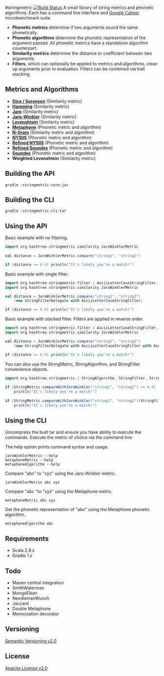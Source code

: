 #stringmetric [![Build Status](https://secure.travis-ci.org/rockymadden/stringmetric.png)](http://travis-ci.org/rockymadden/stringmetric)
A small library of string metrics and phonetic algorithms. Each has a command line interface and [Google Caliper](http://code.google.com/p/caliper/) microbenchmark suite.

* __Phonetic metrics__ determine if two arguments sound the same phonetically. 
* __Phonetic algorithms__ determine the phonetic representation of the argument passed. All phonetic metrics have a standalone algorithm counterpart. 
* __Similarity metrics__ determine the distance or coefficient between two arguments.
* __Filters__, which can optionally be applied to metrics and algorithms, clean up arguments prior to evaluation. Filters can be combined via trait stacking.

## Metrics and Algorithms
* __[Dice / Sorensen](http://en.wikipedia.org/wiki/Dice%27s_coefficient)__ (Similarity metric)
* __[Hamming](http://en.wikipedia.org/wiki/Hamming_distance)__ (Similarity metric)
* __[Jaro](http://en.wikipedia.org/wiki/Jaro-Winkler_distance)__ (Similarity metric)
* __[Jaro-Winkler](http://en.wikipedia.org/wiki/Jaro-Winkler_distance)__ (Similarity metric)
* __[Levenshtein](http://en.wikipedia.org/wiki/Levenshtein_distance)__ (Similarity metric)
* __[Metaphone](http://en.wikipedia.org/wiki/Metaphone)__ (Phonetic metric and algorithm)
* __[N-Gram](http://en.wikipedia.org/wiki/N-gram)__ (Similarity metric and algorithm)
* __[NYSIIS](http://en.wikipedia.org/wiki/New_York_State_Identification_and_Intelligence_System)__ (Phonetic metric and algorithm)
* __[Refined NYSIIS](http://www.markcrocker.com/rexxtipsntricks/rxtt28.2.0482.html)__ (Phonetic metric and algorithm)
* __[Refined Soundex](http://ntz-develop.blogspot.com/2011/03/phonetic-algorithms.html)__ (Phonetic metric and algorithm)
* __[Soundex](http://en.wikipedia.org/wiki/Soundex)__ (Phonetic metric and algorithm)
* __Weighted Levenshtein__ (Similarity metric)

## Building the API
```shell
gradle :stringmetric-core:jar
```

## Building the CLI
```shell
gradle :stringmetric-cli:tar
```

## Using the API
Basic example with no filtering.
```scala
import org.hashtree.stringmetric.similarity.JaroWinklerMetric  
  
val distance = JaroWinklerMetric.compare("string1", "string2")

if (distance >= 0.9) println("It's likely you're a match!")
```

Basic example with single filter.
```scala
import org.hashtree.stringmetric.filter.{ AsciiLetterCaseStringFilter, StringFilterDelegate }
import org.hashtree.stringmetric.similarity.JaroWinklerMetric

val distance = JaroWinklerMetric.compare("string1", "string2")
    (new StringFilterDelegate with AsciiLetterCaseStringFilter)

if (distance >= 0.9) println("It's likely you're a match!")
```

Basic example with stacked filter. Filters are applied in reverse order.
```scala
import org.hashtree.stringmetric.filter.{ AsciiLetterCaseStringFilter, AsciiLetterOnlyStringFilter, StringFilterDelegate }
import org.hashtree.stringmetric.similarity.JaroWinklerMetric

val distance = JaroWinklerMetric.compare("string1", "string2")
    (new StringFilterDelegate with AsciiLetterCaseStringFilter with AsciiLetterOnlyStringFilter)

if (distance >= 0.9) println("It's likely you're a match!")
```

You can also use the StringMetric, StringAlgorithm, and StringFilter convenience objects.
```scala
import org.hashtree.stringmetric.{ StringAlgorithm, StringFilter, StringMetric}
  
if (StringMetric.compareWithJaroWinkler("string1", "string2") >= 0.9) 
    println("It's likely you're a match!")
 
if (StringMetric.compareWithJaroWinkler("string1", "string2")(StringFilter.asciiLetterCase) >= 0.9) 
    println("It's likely you're a match!")
```

## Using the CLI
Uncompress the built tar and ensure you have ability to execute the commands. Execute the metric of choice via the command line:

The help option prints command syntax and usage.
```shell
jaroWinklerMetric --help
metaphoneMetric --help
metaphoneAlgorithm --help
```

Compare "abc" to "xyz" using the Jaro-Winkler metric.
```shell
jaroWinklerMetric abc xyz
```

Compare "abc "to "xyz" using the Metaphone metric.
```shell
metaphoneMetric abc xyz
```

Get the phonetic representation of "abc" using the Metaphone phonetic algorithm.
```shell 
metaphoneAlgorithm abc
```

## Requirements
* Scala 2.9.x
* Gradle 1.x

## Todo
* Maven central integration
* SmithWaterman
* MongeElkan
* NeedlemanWunch
* Jaccard
* Double Metaphone
* Memoization decorator

## Versioning
[Semantic Versioning v2.0](http://semver.org/)

## License
[Apache License v2.0](http://www.apache.org/licenses/LICENSE-2.0)